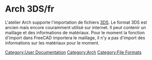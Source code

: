 # Arch 3DS/fr





L\'atelier Arch supporte l\'importation de fichiers [3DS](https://en.wikipedia.org/wiki/.3ds). Le format 3DS est ancien mais encore couramment utilisé sur internet. Il peut contenir un maillage et des informations de matériaux. Pour le moment la fonction d\'import dans FreeCAD importera le maillage, il n\'y a pas d\'import des informations sur les matériaux pour le moment.





 

[Category:User Documentation](Category:User_Documentation.md) [Category:Arch](Category:Arch.md) [Category:File Formats](Category:File_Formats.md)
